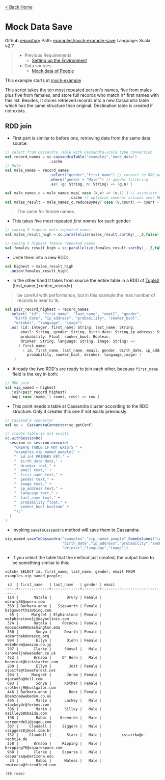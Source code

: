 [< Back Home](../)

# Mock Data Save

Github [repository](https://github.com/jasset75/spark-cassandra-notes)
Path: [examples/mock-example-save](../../examples/mock-example-save/)
Language: Scala v2.11

> - Previous Requirements 
>   * [Setting up the Environment](../Environment.md)
> - Data sources
>   * [Mock data of People](../PyUpload/mock_data_imp.md)

This example starts at [mock-example](./mock-example.md)

This script takes the ten most repeated person's names, five from males plus five from females, and store full records who match h* first names with this list. Besides, It stores retrieved records into a new Cassandra table which has the same structure than original. Destination table is created if not exists.

## RDD join

- First part is similar to before one, retrieving data from the same data source:

```scala
// select from Cassandra Table with Cassandra-Scala type conversion
val record_names = sc.cassandraTable("examples","mock_data")
                    .cache
// Male
val male_names = record_names
                    .select("gender","first_name") // convert to RDD pair with gender and first_name columns
                    .where("gender = 'Male'") // gender filtering 
                    .as( (g: String, n: String) => (g,n) )

val male_names_c = male_names.map{ case (k,v) => (v,1) } // associate 1 point to each male first name
                             .cache // optimize several actions over RDD
val males_result = male_names_c.reduceByKey{ case (v,count) => count + count } // count 
```
> The same for female names.

- This takes five most repeated *first names* for each gender:

```scala
// taking 5 highest male repeated names                   
val males_result_high = sc.parallelize(males_result.sortBy(_._2,false).take(5))

// taking 5 highest female repeated names                   
val females_result_high = sc.parallelize(females_result.sortBy(_._2,false).take(5))
```

- Unite them into a new RDD:

```scala
val highest = males_result_high
  .union(females_result_high)
```

- In the other hand It takes from source the entire table in a RDD of [Tuple2](http://www.scala-lang.org/api/2.9.1/scala/Tuple2.html) (first_name,(<entire_record>)
> be careful with performance, but in this example the max number of records is near to 1k.

```scala
val pair_record_highest = record_names
  .select( "id", "first_name", "last_name", "email", "gender",
    "birth_date", "ip_address", "probability", "smoker_bool",
    "drinker", "language", "image") 
  .as( (id: Integer, first_name: String, last_name: String,
       email: String, gender: String, birth_date: String,ip_address: String,
       probability: Float, smoker_bool: Boolean,
       drinker: String, language: String, image: String) =>
      ( first_name, 
        ( id, first_name, last_name, email, gender, birth_date, ip_address,
          probability, smoker_bool, drinker, language,image) )
    )
```

- Already the two RDD's are ready to join each other, because `first_name` field is the key in both:

```scala
// RDD join
val vip_named = highest
  .join(pair_record_highest)
  .map{ case (name, ( count, row)) => row }
```

- This point needs a table at Cassandra cluster according to the RDD structure. Only it creates this one if not exists previously:

```scala
// Cassandra connector  
val cc =  CassandraConnector(sc.getConf)

// create table is not exists
cc.withSessionDo( 
  session => session.execute(
    "CREATE TABLE IF NOT EXISTS " +
    "examples.vip_named_people(" +
    "  id int PRIMARY KEY," +
    "  birth_date date," +
    "  drinker text," +
    "  email text," +
    "  first_name text," +
    "  gender text," +
    "  image text," +
    "  ip_address text," +
    "  language text," +
    "  last_name text," +
    "  probability float," +
    "  smoker_bool boolean" +
    ");"
  )
)
```

- Invoking `saveToCassandra` method will save them to Cassandra:

```scala
vip_named.saveToCassandra("examples","vip_named_people",SomeColumns("id","first_name","last_name","email","gender",
                          "birth_date","ip_address","probability","smoker_bool",
                          "drinker","language","image"))
```

- If you select the table that the method just created, the output have to be something similar to this:

```
cqlsh> SELECT id, first_name, last_name, gender, email FROM examples.vip_named_people;

 id  | first_name   | last_name   | gender | email
-----+--------------+-------------+--------+-------------------------------
 114 |       Natala |       Drury | Female |            ndrury36@opera.com
 363 | Barbara-anne |   Sigsworth | Female |         bsigswortha3@bing.com
  55 |      Margret | Elphinstone | Female | melphinstone1j@mayoclinic.com
 324 |       Natala |     Pococke | Female |     npococke90@washington.edu
 380 |        Sonya |      Dearth | Female |          sdearthak@unesco.org
 994 |        Ellyn |       Diehn | Female |         ediehnrm@amazon.co.jp
 707 |       Clarke |      Shovel |   Male |       cshoveljn@webeden.co.uk
 452 |       Brnaba |     O' Hern |   Male |      bohernck@kickstarter.com
 280 |        Ellyn |        Jost | Female |       ejost7s@themeforest.net
 204 |      Margret |       Jeram | Female |             mjeram5o@dell.com
 693 |        Sonya |      Rother | Female |       srotherj9@hostgator.com
 446 | Barbara-anne |        Benz | Female |         bbenzce@webeden.co.uk
 495 |        Mario |      Lackey |   Male |          mlackeydr@forbes.com
 396 |        Mario |      Silley |   Male |           msilleyb0@baidu.com
 198 |        Rabbi |    Greenrde |   Male |         rgreenrde5i@sogou.com
 307 |     Claudell |     Siggers |   Male |         csiggers8j@uol.com.br
 752 |     Claudell |       Starr |   Male |         cstarrkw@e-recht24.de
 258 |       Brnaba |     Ripping |   Male |    bripping76@squarespace.com
 968 |       Clarke |     Esparza |   Male |        cesparzaqw@arizona.edu
  24 |        Rabbi |      Mateos |   Male |       rmateoso@friendfeed.com

(20 rows)
```
